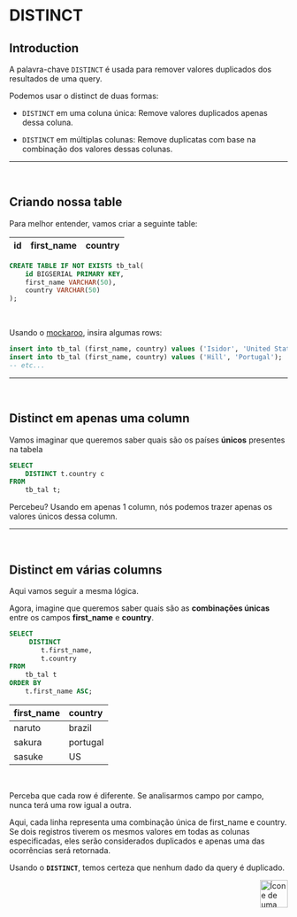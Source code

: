 # DISTINCT

## Introduction
A palavra-chave ``DISTINCT`` é usada para remover valores duplicados dos resultados de uma query.

Podemos usar o distinct de duas formas:

- `DISTINCT` em uma coluna única: Remove valores duplicados apenas dessa coluna.

- `DISTINCT` em múltiplas colunas: Remove duplicatas com base na combinação dos valores dessas colunas.

<hr>
<br>

## Criando nossa table

Para melhor entender, vamos criar a seguinte table:

| id   | first_name   | country |
| :---:| :---:  | :---:  |

```sql
CREATE TABLE IF NOT EXISTS tb_tal(
    id BIGSERIAL PRIMARY KEY,
    first_name VARCHAR(50),
    country VARCHAR(50)
);
```

<br>

Usando o [mockaroo](https://www.mockaroo.com/), insira algumas rows:

```sql
insert into tb_tal (first_name, country) values ('Isidor', 'United States');
insert into tb_tal (first_name, country) values ('Hill', 'Portugal');
-- etc...
```

<hr>
<br>

##  Distinct em apenas uma column
Vamos imaginar que queremos saber quais são os países **únicos** presentes na tabela

```sql
SELECT
	DISTINCT t.country c
FROM
	tb_tal t;
```

Percebeu? Usando em apenas 1 column, nós podemos trazer apenas os valores únicos dessa column.

<hr>
<br>

##  Distinct em várias columns

Aqui vamos seguir a mesma lógica.

Agora, imagine que queremos saber quais são as **combinações únicas** entre os campos **first_name** e **country**.

```sql
SELECT
	 DISTINCT
	 	t.first_name,
	 	t.country
FROM
	tb_tal t
ORDER BY 
	t.first_name ASC;
```

| first_name | country         |
| :--------- | :-------------  |
| naruto     | brazil          | 
| sakura     | portugal        | 
| sasuke     | US              |

<br>

Perceba que cada row é diferente. Se analisarmos campo por campo, nunca terá uma row igual a outra.

Aqui, cada linha representa uma combinação única de first_name e country. Se dois registros tiverem os mesmos valores em todas as colunas especificadas, eles serão considerados duplicados e apenas uma das ocorrências será retornada.

Usando o **`DISTINCT`**, temos certeza que nenhum dado da query é duplicado.

<!-- Next Page Button -->
<a href="https://github.com/lGabrielDev/06.postgreSQL/blob/main/2.praticando/12.where.md">
    <img alt="Ícone de uma seta apontada para direita, representando um link para a próxima página" src="https://cdn-icons-png.flaticon.com/512/8875/8875266.png" width="50px" height="50px" align="right">
</a>